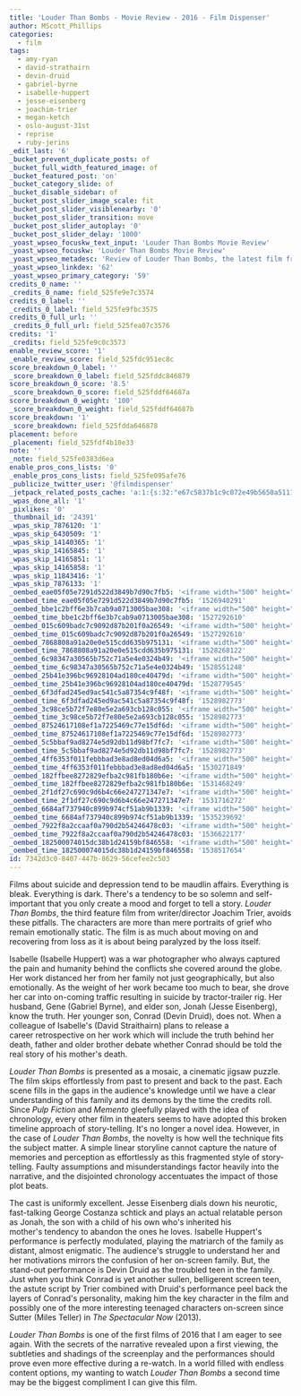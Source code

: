 ```yaml
---
title: 'Louder Than Bombs - Movie Review - 2016 - Film Dispenser'
author: MScott_Phillips
categories:
  - film
tags:
  - amy-ryan
  - david-strathairn
  - devin-druid
  - gabriel-byrne
  - isabelle-huppert
  - jesse-eisenberg
  - joachim-trier
  - megan-ketch
  - oslo-august-31st
  - reprise
  - ruby-jerins
_edit_last: '6'
_bucket_prevent_duplicate_posts: of
_bucket_full_width_featured_image: of
_bucket_featured_post: 'on'
_bucket_category_slide: of
_bucket_disable_sidebar: of
_bucket_post_slider_image_scale: fit
_bucket_post_slider_visiblenearby: '0'
_bucket_post_slider_transition: move
_bucket_post_slider_autoplay: '0'
_bucket_post_slider_delay: '1000'
_yoast_wpseo_focuskw_text_input: 'Louder Than Bombs Movie Review'
_yoast_wpseo_focuskw: 'Louder Than Bombs Movie Review'
_yoast_wpseo_metadesc: 'Review of Louder Than Bombs, the latest film from Joachim Trier starring Jesse Eisenberg about a family coping with the emotional aftermath of a suicide'
_yoast_wpseo_linkdex: '62'
_yoast_wpseo_primary_category: '59'
credits_0_name: ''
_credits_0_name: field_525fe9e7c3574
credits_0_label: ''
_credits_0_label: field_525fe9fbc3575
credits_0_full_url: ''
_credits_0_full_url: field_525fea07c3576
credits: '1'
_credits: field_525fe9c0c3573
enable_review_score: '1'
_enable_review_score: field_525fdc951ec8c
score_breakdown_0_label: ''
_score_breakdown_0_label: field_525fddc846879
score_breakdown_0_score: '8.5'
_score_breakdown_0_score: field_525fddf64687a
score_breakdown_0_weight: '100'
_score_breakdown_0_weight: field_525fddf64687b
score_breakdown: '1'
_score_breakdown: field_525fdda646878
placement: before
_placement: field_525fdf4b10e33
note: ''
_note: field_525fe0383d6ea
enable_pros_cons_lists: '0'
_enable_pros_cons_lists: field_525fe095afe76
_publicize_twitter_user: '@filmdispenser'
_jetpack_related_posts_cache: 'a:1:{s:32:"e67c5837b1c9c072e49b5650a51114ef";a:2:{s:7:"expires";i:1521002622;s:7:"payload";a:3:{i:0;a:1:{s:2:"id";i:26847;}i:1;a:1:{s:2:"id";i:25561;}i:2;a:1:{s:2:"id";i:13624;}}}}'
_wpas_done_all: '1'
_pixlikes: '0'
_thumbnail_id: '24391'
_wpas_skip_7876120: '1'
_wpas_skip_6430509: '1'
_wpas_skip_14140365: '1'
_wpas_skip_14165845: '1'
_wpas_skip_14165851: '1'
_wpas_skip_14165858: '1'
_wpas_skip_11843416: '1'
_wpas_skip_7876133: '1'
_oembed_eae05f05e7291d522d3849b7d90c7fb5: '<iframe width="500" height="281" src="https://www.youtube.com/embed/9teNKmm9R3k?start=3&feature=oembed" frameborder="0" allow="autoplay; encrypted-media" allowfullscreen></iframe>'
_oembed_time_eae05f05e7291d522d3849b7d90c7fb5: '1526940291'
_oembed_bbe1c2bff6e3b7cab9a0713005bae308: '<iframe width="500" height="281" src="https://www.youtube.com/embed/_DTbx7c7ez8?feature=oembed" frameborder="0" allow="autoplay; encrypted-media" allowfullscreen></iframe>'
_oembed_time_bbe1c2bff6e3b7cab9a0713005bae308: '1527292610'
_oembed_015c609badc7c9092d87b201f0a26549: '<iframe width="500" height="281" src="https://www.youtube.com/embed/dkhBDhQ4OxM?feature=oembed" frameborder="0" allow="autoplay; encrypted-media" allowfullscreen></iframe>'
_oembed_time_015c609badc7c9092d87b201f0a26549: '1527292610'
_oembed_7868808a91a20e0e515cdd635b975131: '<iframe width="500" height="281" src="https://www.youtube.com/embed/PEZ2r1YGKSA?feature=oembed" frameborder="0" allow="autoplay; encrypted-media" allowfullscreen></iframe>'
_oembed_time_7868808a91a20e0e515cdd635b975131: '1528268122'
_oembed_6c98347a30565b752c71a5e4e0324b49: '<iframe width="500" height="281" src="https://www.youtube.com/embed/FhwktRDG_aQ?feature=oembed" frameborder="0" allow="autoplay; encrypted-media" allowfullscreen></iframe>'
_oembed_time_6c98347a30565b752c71a5e4e0324b49: '1528551248'
_oembed_25b41e396bc96928104ad180ce40479d: '<iframe width="500" height="281" src="https://www.youtube.com/embed/MFWF9dU5Zc0?feature=oembed" frameborder="0" allow="autoplay; encrypted-media" allowfullscreen></iframe>'
_oembed_time_25b41e396bc96928104ad180ce40479d: '1528779545'
_oembed_6f3dfad245ed9ac541c5a87354c9f48f: '<iframe width="500" height="281" src="https://www.youtube.com/embed/rTMINaybeyE?feature=oembed" frameborder="0" allow="autoplay; encrypted-media" allowfullscreen></iframe>'
_oembed_time_6f3dfad245ed9ac541c5a87354c9f48f: '1528982773'
_oembed_3c98ce5b72f7e80e5e2a693cb128c055: '<iframe width="500" height="281" src="https://www.youtube.com/embed/j7RHHPN4gII?feature=oembed" frameborder="0" allow="autoplay; encrypted-media" allowfullscreen></iframe>'
_oembed_time_3c98ce5b72f7e80e5e2a693cb128c055: '1528982773'
_oembed_87524617108ef1a7225469c77e15df6d: '<iframe width="500" height="281" src="https://www.youtube.com/embed/bP8vCXPo-BA?feature=oembed" frameborder="0" allow="autoplay; encrypted-media" allowfullscreen></iframe>'
_oembed_time_87524617108ef1a7225469c77e15df6d: '1528982773'
_oembed_5c5bbaf9ad8274e5d92db11d98bf7fc7: '<iframe width="500" height="281" src="https://www.youtube.com/embed/yqAS2lPISa8?feature=oembed" frameborder="0" allow="autoplay; encrypted-media" allowfullscreen></iframe>'
_oembed_time_5c5bbaf9ad8274e5d92db11d98bf7fc7: '1528982773'
_oembed_4ff6353f011febbbad3e8ad8ed04d6a5: '<iframe width="500" height="281" src="https://www.youtube.com/embed/HikYI0jIAwU?feature=oembed" frameborder="0" allow="autoplay; encrypted-media" allowfullscreen></iframe>'
_oembed_time_4ff6353f011febbbad3e8ad8ed04d6a5: '1530271849'
_oembed_182ffbee8272829efba2c981fb180b6e: '<iframe width="500" height="281" src="https://www.youtube.com/embed/Seg_yBYPjG4?feature=oembed" frameborder="0" allow="autoplay; encrypted-media" allowfullscreen></iframe>'
_oembed_time_182ffbee8272829efba2c981fb180b6e: '1531468249'
_oembed_2f1df27c690c9d6b4c66e247271347e7: '<iframe width="500" height="281" src="https://www.youtube.com/embed/9XxLHyzsB_Q?feature=oembed" frameborder="0" allow="autoplay; encrypted-media" allowfullscreen></iframe>'
_oembed_time_2f1df27c690c9d6b4c66e247271347e7: '1531716272'
_oembed_6684af737940c899b974cf51ab9b1339: '<iframe width="500" height="281" src="https://www.youtube.com/embed/gp-8oB53P7k?feature=oembed" frameborder="0" allow="autoplay; encrypted-media" allowfullscreen></iframe>'
_oembed_time_6684af737940c899b974cf51ab9b1339: '1535239692'
_oembed_7922f8a2ccaaf0a790d2b54246478c03: '<iframe width="500" height="281" src="https://www.youtube.com/embed/AWvUNABT8sg?feature=oembed" frameborder="0" allow="autoplay; encrypted-media" allowfullscreen></iframe>'
_oembed_time_7922f8a2ccaaf0a790d2b54246478c03: '1536622177'
_oembed_182500074015dc38b1d24159bf846558: '<iframe width="500" height="281" src="https://www.youtube.com/embed/USPd0vX2sdc?feature=oembed" frameborder="0" allow="autoplay; encrypted-media" allowfullscreen></iframe>'
_oembed_time_182500074015dc38b1d24159bf846558: '1538517654'
id: 7342d3c0-8407-447b-8629-56cefee2c503
---
```

<p>Films about suicide and depression tend to be maudlin affairs. Everything is bleak. Everything is dark. There's a tendency to be so solemn and self-important that you only create a mood and forget to tell a story. <em>Louder Than Bombs</em>, the third feature film from writer/director Joachim Trier, avoids these pitfalls. The characters are more than mere portraits of grief who remain emotionally static. The film is as much about moving on and recovering from loss as it is about being paralyzed by the loss itself.</p>
<p>Isabelle (Isabelle Huppert) was a war photographer who always captured the pain and humanity behind the conflicts she covered around the globe. Her work distanced her from her family not just geographically, but also emotionally. As the weight of her work became too much to bear, she drove her car into on-coming traffic resulting in suicide by tractor-trailer rig. Her husband, Gene (Gabriel Byrne), and elder son, Jonah (Jesse Eisenberg), know the truth. Her younger son, Conrad (Devin Druid), does not. When a colleague of Isabelle's (David Straithairn) plans to release a career retrospective on her work which will include the truth behind her death, father and older brother debate whether Conrad should be told the real story of his mother's death.</p>
<p><em>Louder Than Bombs</em> is presented as a mosaic, a cinematic jigsaw puzzle. The film skips effortlessly from past to present and back to the past. Each scene fills in the gaps in the audience's knowledge until we have a clear understanding of this family and its demons by the time the credits roll. Since <em>Pulp Fiction</em> and <em>Memento </em>gleefully played with the idea of chronology, every other film in theaters seems to have adopted this broken timeline approach of story-telling. It's no longer a novel idea. However, in the case of <em>Louder Than Bombs</em>, the novelty is how well the technique fits the subject matter. A simple linear storyline cannot capture the nature of memories and perception as effortlessly as this fragmented style of story-telling. Faulty assumptions and misunderstandings factor heavily into the narrative, and the disjointed chronology accentuates the impact of those plot beats.</p>
<p>The cast is uniformly excellent. Jesse Eisenberg dials down his neurotic, fast-talking George Costanza schtick and plays an actual relatable person as Jonah, the son with a child of his own who's inherited his mother's tendency to abandon the ones he loves. Isabelle Huppert's performance is perfectly modulated, playing the matriarch of the family as distant, almost enigmatic. The audience's struggle to understand her and her motivations mirrors the confusion of her on-screen family. But, the stand-out performance is Devin Druid as the troubled teen in the family. Just when you think Conrad is yet another sullen, belligerent screen teen, the astute script by Trier combined with Druid's performance peel back the layers of Conrad's personality, making him the key character in the film and possibly one of the more interesting teenaged characters on-screen since Sutter (Miles Teller) in <em>The Spectacular Now</em> (2013).</p>
<p><em>Louder Than Bombs</em> is one of the first films of 2016 that I am eager to see again. With the secrets of the narrative revealed upon a first viewing, the subtleties and shadings of the screenplay and the performances should prove even more effective during a re-watch. In a world filled with endless content options, my wanting to watch <em>Louder Than Bombs</em> a second time may be the biggest compliment I can give this film.</p>
